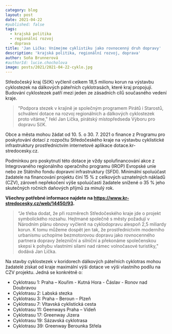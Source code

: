 ```yaml
---
category: blog
layout: post
date: 2021-04-22
#published: false
tags: 
  - krajská politika 
  - regionální rozvoj 
  - doprava
title: 'Jan Lička: Vnímejme cyklistiku jako rovnocenný druh dopravy'
description: 'krajská politika, regionální rozvoj, doprava'
author: Soňa Brunnerová
#authorId: lucie.chocholova
image: posts/2021/2021-04-22-cyklo.jpg
---
```

Středočeský kraj (SčK) vyčlenil celkem 18,5 milionu korun na výstavbu cyklostezek na dálkových páteřních cyklotrasách, které kraj propojují. Budování cyklostezek patří mezi jeden ze zásadních cílů současného vedení kraje.

> "Podpora stezek v krajině je společným programem Pirátů i Starostů, schválení dotace na rozvoj regionálních a dálkových cyklostezek proto vítáme," řekl Jan Lička, pirátský místopředseda Výboru pro dopravu SčK.

Obce a města mohou žádat od 10. 5. o 30. 7. 2021 o finance z Programu pro poskytování dotací z rozpočtu Středočeského kraje na výstavbu cyklistické infrastruktury prostřednictvím internetové aplikace dotace.kr-stredocesky.cz.

Podmínkou pro poskytnutí této dotace je vždy spolufinancování akce z Integrovaného regionálního operačního programu (IROP) Evropské unie nebo ze Státního fondu dopravní infrastruktury (SFDI). Minimální spoluúčast žadatele na financování projektu činí 15 % z celkových uznatelných nákladů (CZV), zároveň nepřekočení výše spoluúčasti žadatele snížené o 35 % jeho skutečných ročních daňových příjmů za minulý rok.

**Všechny potřebné informace najdete na https://www.kr-stredocesky.cz/web/14450/93.**

> “Je třeba dodat, že při rozměrech Středočeského kraje jde o projekt symbolického rozsahu. Hejtmané společně s městy požadují v Národním plánu obnovy vyčlenit na cyklodopravu alespoň 2,5 miliardy korun. K tomu můžeme dospět jen tak, že prostřednictvím moderního urbanismu uchopíme bezmotorovou dopravu jako rovnocenného partnera dopravy železniční a silniční a překonáme společenskou skepsi k pohybu vlastními silami nad rámec volnočasové turistiky," dodává Jan Lička.

Na stavby cyklostezek v koridorech dálkových páteřních cyklotras mohou žadatelé získat od kraje maximální výši dotace ve výši vlastního podílu na CZV projektu. Jedná se konkrétně o:
* Cyklotrasu 1: Praha – Kouřim - Kutná Hora - Čáslav - Ronov nad Doubravou
* Cyklotrasu 2: Labská stezka
* Cyklotrasu 3: Praha – Beroun – Plzeň
* Cyklotrasu 7: Vltavská cyklistická cesta
* Cyklotrasu 11: Geenways Praha – Vídeň
* Cyklotrasu 17: Greenway Jizera
* Cyklotrasu 19: Sázavská cyklotrasa
* Cyklotrasu 39: Greenway Berounka Střela
